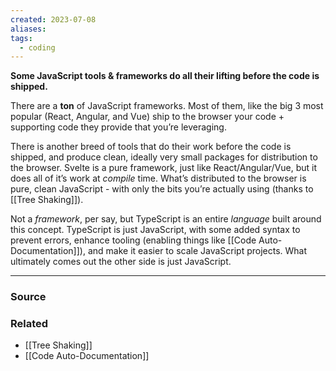 ```yaml
---
created: 2023-07-08
aliases: 
tags:
  - coding
---
```

**Some JavaScript tools & frameworks do all their lifting before the code is shipped.**

There are a **ton** of JavaScript frameworks. Most of them, like the big 3 most popular (React, Angular, and Vue) ship to the browser your code + supporting code they provide that you’re leveraging.

There is another breed of tools that do their work before the code is shipped, and produce clean, ideally very small packages for distribution to the browser. Svelte is a pure framework, just like React/Angular/Vue, but it does all of it’s work at *compile* time. What’s distributed to the browser is pure, clean JavaScript - with only the bits you’re actually using (thanks to [[Tree Shaking]]).

Not a *framework*, per say, but TypeScript is an entire *language* built around this concept. TypeScript is just JavaScript, with some added syntax to prevent errors, enhance tooling (enabling things like [[Code Auto-Documentation]]), and make it easier to scale JavaScript projects. What ultimately comes out the other side is just JavaScript.

---

### Source

### Related
- [[Tree Shaking]] 
- [[Code Auto-Documentation]]